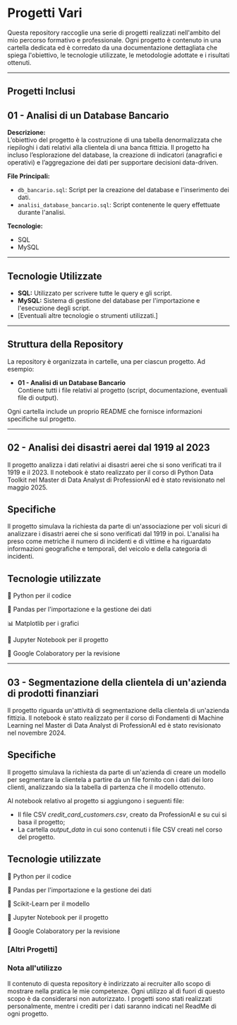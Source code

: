 # Progetti Vari

Questa repository raccoglie una serie di progetti realizzati nell'ambito del mio percorso formativo e professionale. Ogni progetto è contenuto in una cartella dedicata ed è corredato da una documentazione dettagliata che spiega l'obiettivo, le tecnologie utilizzate, le metodologie adottate e i risultati ottenuti.

---

## Progetti Inclusi

## 01 - Analisi di un Database Bancario

**Descrizione:**  
L’obiettivo del progetto è la costruzione di una tabella denormalizzata che riepiloghi i dati relativi alla clientela di una banca fittizia. Il progetto ha incluso l’esplorazione del database, la creazione di indicatori (anagrafici e operativi) e l’aggregazione dei dati per supportare decisioni data-driven.

**File Principali:**  
- `db_bancario.sql`: Script per la creazione del database e l'inserimento dei dati.  
- `analisi_database_bancario.sql`: Script contenente le query effettuate durante l'analisi.

**Tecnologie:**  
- SQL  
- MySQL

---

## Tecnologie Utilizzate

- **SQL:** Utilizzato per scrivere tutte le query e gli script.  
- **MySQL:** Sistema di gestione del database per l'importazione e l'esecuzione degli script.  
- [Eventuali altre tecnologie o strumenti utilizzati.]

---

## Struttura della Repository

La repository è organizzata in cartelle, una per ciascun progetto. Ad esempio:

- **01 - Analisi di un Database Bancario**  
  Contiene tutti i file relativi al progetto (script, documentazione, eventuali file di output).

Ogni cartella include un proprio README che fornisce informazioni specifiche sul progetto.

---

## 02 - Analisi dei disastri aerei dal 1919 al 2023

Il progetto analizza i dati relativi ai disastri aerei che si sono verificati tra il 1919 e il 2023. Il notebook è stato realizzato per il corso di Python Data Toolkit nel Master di Data Analyst di ProfessionAI ed è stato revisionato nel maggio 2025.

## Specifiche

Il progetto simulava la richiesta da parte di un'associazione per voli sicuri di analizzare i disastri aerei che si sono verificati dal 1919 in poi. L'analisi ha preso come metriche il numero di incidenti e di vittime e ha riguardato informazioni geografiche e temporali, del veicolo e della categoria di incidenti.

## Tecnologie utilizzate

🐍 Python per il codice

🐼 Pandas per l'importazione e la gestione dei dati

📊 Matplotlib per i grafici

📔 Jupyter Notebook per il progetto

🤝 Google Colaboratory per la revisione


---

## 03 - Segmentazione della clientela di un'azienda di prodotti finanziari

Il progetto riguarda un'attività di segmentazione della clientela di un'azienda fittizia. Il notebook è stato realizzato per il corso di Fondamenti di Machine Learning nel Master di Data Analyst di ProfessionAI ed è stato revisionato nel novembre 2024.

## Specifiche

Il progetto simulava la richiesta da parte di un'azienda di creare un modello per segmentare la clientela a partire da un file fornito con i dati dei loro clienti, analizzando sia la tabella di partenza che il modello ottenuto.

Al notebook relativo al progetto si aggiungono i seguenti file:
- Il file CSV *credit_card_customers.csv*, creato da ProfessionAI e su cui si basa il progetto;
- La cartella *output_data* in cui sono contenuti i file CSV creati nel corso del progetto.

## Tecnologie utilizzate

🐍 Python per il codice

🐼 Pandas per l'importazione e la gestione dei dati

🤖 Scikit-Learn per il modello

📔 Jupyter Notebook per il progetto

🤝 Google Colaboratory per la revisione

### [Altri Progetti]


### Nota all'utilizzo

Il contenuto di questa repository è indirizzato ai recruiter allo scopo di mostrare nella pratica le mie competenze. Ogni utilizzo al di fuori di questo scopo è da considerarsi non autorizzato. I progetti sono stati realizzati personalmente, mentre i crediti per i dati saranno indicati nel ReadMe di ogni progetto.
